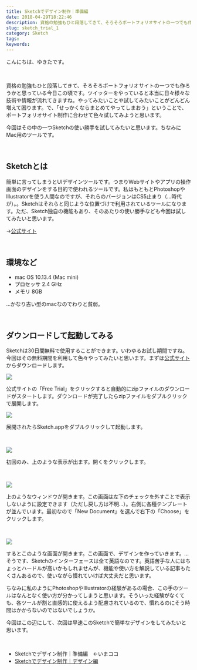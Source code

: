 ```yaml
---
title: Sketchでデザイン制作｜準備編
date: 2018-04-29T18:22:46
description: 資格の勉強もひと段落してきて、そろそろポートフォリオサイトの一つでも作ろうかと思っている今日この頃です
slug: sketch_trial_1
category: Sketch
tags: 
keywords: 
---
```


こんにちは、ゆきたです。

&nbsp;

資格の勉強もひと段落してきて、そろそろポートフォリオサイトの一つでも作ろうかと思っている今日この頃です。ツイッターをやっていると本当に日々様々な技術や情報が流れてきますね。やってみたいことや試してみたいことがどんどん増えて困ります。で、「せっかくならまとめてやってしまおう」ということで、ポートフォリオサイト制作に合わせて色々試してみようと思います。

今回はその中の一つSketchの使い勝手を試してみたいと思います。ちなみにMac用のツールです。

&nbsp;

## Sketchとは

簡単に言ってしまうとUIデザインツールです。つまりWebサイトやアプリの操作画面のデザインをする目的で使われるツールです。私はもともとPhotoshopやIllustratorを使う人間なのですが、それらのバージョンはCS5止まり（…時代が）。。Sketchはそれらと同じような位置づけで利用されているツールになります。ただ、Sketch独自の機能もあり、そのあたりの使い勝手なども今回は試してみたいと思います。

→[公式サイト](https://www.sketchapp.com/)

&nbsp;

## 環境など

- mac OS&nbsp;10.13.4 (Mac mini)
- プロセッサ 2.4 GHz
- メモリ 8GB

…かなり古い型のmacなのでわりと貧弱。

&nbsp;

## ダウンロードして起動してみる

Sketchは30日間無料で使用することができます。いわゆるお試し期間ですね。今回はその無料期間を利用して色々やってみたいと思います。まずは[公式サイト](https://www.sketchapp.com/)からダウンロードします。

![](https://creatase.info/wp-content/uploads/2018/04/スクリーンショット-2018-04-25-15.03.08-1-1024x753.png)

公式サイトの「Free Trial」をクリックすると自動的にzipファイルのダウンロードがスタートします。ダウンロードが完了したらzipファイルをダブルクリックで展開します。

![](https://creatase.info/wp-content/uploads/2018/04/スクリーンショット-2018-04-25-15.45.18-271x300.png)

展開されたらSketch.appをダブルクリックして起動します。

&nbsp;

![](https://creatase.info/wp-content/uploads/2018/04/スクリーンショット-2018-04-25-15.46.22.png)

初回のみ、上のような表示が出ます。開くをクリックします。

&nbsp;

![](https://creatase.info/wp-content/uploads/2018/04/スクリーンショット-2018-04-25-15.46.54.png)

上のようなウィンドウが開きます。この画面は左下のチェックを外すことで表示しないように設定できます（ただし戻し方は不明…）。右側に各種テンプレートが並んでいます。最初なので「New Document」を選んで右下の「Choose」をクリックします。

&nbsp;

![](https://creatase.info/wp-content/uploads/2018/04/スクリーンショット-2018-04-25-15.49.00.png)

するとこのような画面が開きます。この画面で、デザインを作っていきます。…そうです、Sketchのインターフェースは全て英語なのです。英語苦手な人にはちょっとハードルが高いかもしれませんが、機能や使い方を解説している記事もたくさんあるので、使いながら慣れていけば大丈夫だと思います。

ちなみに私のようにPhotoshopやIllustratorの経験があるの場合、この手のツールはなんとなく使い方が分かってしまうと思います。そういった経験がなくても、各ツールが割と直感的に使えるよう配慮されているので、慣れるのにそう時間はかからないのではないでしょうか。

今回はこの辺にして、次回は早速このSketchで簡単なデザインをしてみたいと思います。

&nbsp;

- Sketchでデザイン制作｜準備編　←いまココ
- [Sketchでデザイン制作｜デザイン編](https://creatase.info/sketch_trial_2/)
